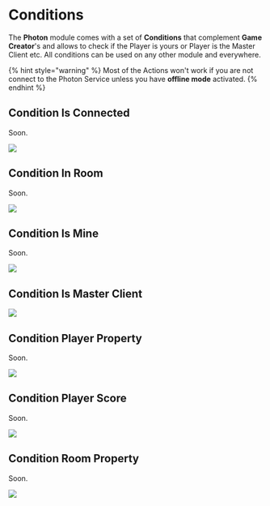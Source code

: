 # Conditions

The **Photon** module comes with a set of **Conditions** that complement **Game Creator**'s and allows to check if the Player is yours or Player is the Master Client etc. All conditions can be used on any other module and everywhere.

{% hint style="warning" %}
Most of the Actions won't work if you are not connect to the Photon Service unless you have **offline mode** activated.
{% endhint %}

## Condition Is Connected

Soon.

![](../../.gitbook/assets/Conditions\_01.png)

## Condition In Room

Soon.

![](../../.gitbook/assets/Conditions\_02.png)

## Condition Is Mine

Soon.

![](../../.gitbook/assets/Conditions\_03.png)

## Condition Is Master Client

![](../../.gitbook/assets/Conditions\_07.png)

## Condition Player Property

Soon.

![](../../.gitbook/assets/Conditions\_04.png)

## Condition Player Score

Soon.

![](../../.gitbook/assets/Conditions\_05.png)

## Condition Room Property

Soon.

![](../../.gitbook/assets/Conditions\_06.png)
